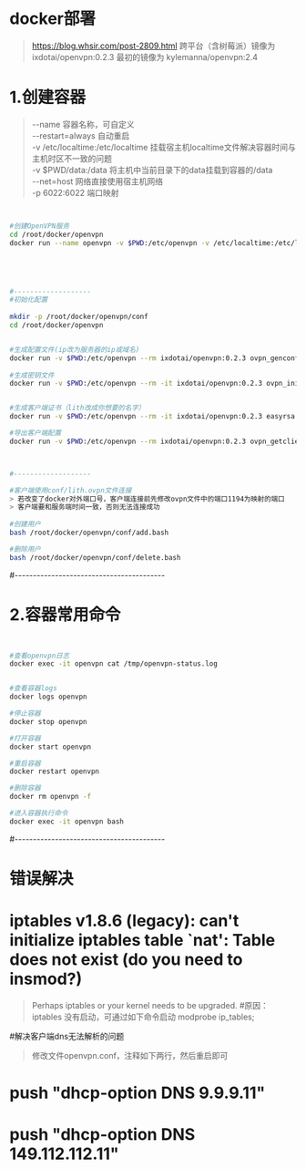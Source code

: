 # docker部署
> https://blog.whsir.com/post-2809.html
> 跨平台（含树莓派）镜像为 ixdotai/openvpn:0.2.3
> 最初的镜像为 kylemanna/openvpn:2.4


# 1.创建容器
> --name 容器名称，可自定义  
> --restart=always 自动重启  
> -v /etc/localtime:/etc/localtime 挂载宿主机localtime文件解决容器时间与主机时区不一致的问题  
> -v $PWD/data:/data 将主机中当前目录下的data挂载到容器的/data  
> --net=host 网络直接使用宿主机网络  
> -p 6022:6022 端口映射  

``` bash


#创建OpenVPN服务
cd /root/docker/openvpn
docker run --name openvpn -v $PWD:/etc/openvpn -v /etc/localtime:/etc/localtime -d -p 1194:1194/tcp --cap-add=NET_ADMIN ixdotai/openvpn:0.2.3





#-------------------
#初始化配置
	
mkdir -p /root/docker/openvpn/conf
cd /root/docker/openvpn


#生成配置文件(ip改为服务器的ip或域名)
docker run -v $PWD:/etc/openvpn --rm ixdotai/openvpn:0.2.3 ovpn_genconfig -u tcp://47.47.47.47
 
#生成密钥文件
docker run -v $PWD:/etc/openvpn --rm -it ixdotai/openvpn:0.2.3 ovpn_initpki


#生成客户端证书（lith改成你想要的名字）
docker run -v $PWD:/etc/openvpn --rm -it ixdotai/openvpn:0.2.3 easyrsa build-client-full lith nopass

#导出客户端配置
docker run -v $PWD:/etc/openvpn --rm ixdotai/openvpn:0.2.3 ovpn_getclient lith > $PWD/conf/lith.ovpn



#-------------------

#客户端使用conf/lith.ovpn文件连接
> 若改变了docker对外端口号，客户端连接前先修改ovpn文件中的端口1194为映射的端口
> 客户端要和服务端时间一致，否则无法连接成功
 
#创建用户
bash /root/docker/openvpn/conf/add.bash

#删除用户
bash /root/docker/openvpn/conf/delete.bash


``` 



#-----------------------------------------
# 2.容器常用命令

``` bash


#查看openvpn日志
docker exec -it openvpn cat /tmp/openvpn-status.log


#查看容器logs
docker logs openvpn

#停止容器
docker stop openvpn

#打开容器
docker start openvpn

#重启容器
docker restart openvpn

#删除容器
docker rm openvpn -f

#进入容器执行命令
docker exec -it openvpn bash


```



#-----------------------------------------
# 错误解决

# iptables v1.8.6 (legacy): can't initialize iptables table `nat': Table does not exist (do you need to insmod?)
> Perhaps iptables or your kernel needs to be upgraded.
#原因：iptables 没有启动，可通过如下命令启动
modprobe ip_tables;



#解决客户端dns无法解析的问题
>修改文件openvpn.conf，注释如下两行，然后重启即可
# push "dhcp-option DNS 9.9.9.11"
# push "dhcp-option DNS 149.112.112.11"









